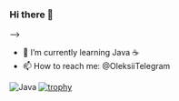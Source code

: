 ### Hi there 👋
-->
- 🌱 I’m currently learning Java ☕️
- 📫 How to reach me: @OleksiiTelegram

![Java](https://img.shields.io/badge/java-%23ED8B00.svg?style=for-the-badge&logo=java&logoColor=white)
[![trophy](https://github-profile-trophy.vercel.app/?username=ryo-ma)](https://github.com/ryo-ma/github-profile-trophy)
